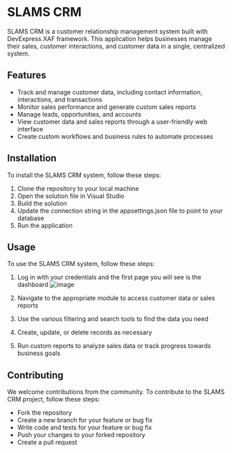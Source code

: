 # SLAMS CRM

SLAMS CRM is a customer relationship management system built with DevExpress XAF framework. This application helps businesses manage their sales, customer interactions, and customer data in a single, centralized system.
## Features

- Track and manage customer data, including contact information, interactions, and transactions
- Monitor sales performance and generate custom sales reports
- Manage leads, opportunities, and accounts
- View customer data and sales reports through a user-friendly web interface
- Create custom workflows and business rules to automate processes

## Installation

To install the SLAMS CRM system, follow these steps:

1. Clone the repository to your local machine
2. Open the solution file in Visual Studio
3. Build the solution
4. Update the connection string in the appsettings.json file to point to your database
5. Run the application

## Usage

To use the SLAMS CRM system, follow these steps:

1. Log in with your credentials and the first page you will see is the dashboard
![image](https://user-images.githubusercontent.com/25669630/229128816-5c8ee412-7997-4b19-a987-8ff6be0619d6.png)

2. Navigate to the appropriate module to access customer data or sales reports
3. Use the various filtering and search tools to find the data you need
4. Create, update, or delete records as necessary
5. Run custom reports to analyze sales data or track progress towards business goals

## Contributing

We welcome contributions from the community. To contribute to the SLAMS CRM project, follow these steps:
- Fork the repository
- Create a new branch for your feature or bug fix
- Write code and tests for your feature or bug fix
- Push your changes to your forked repository
- Create a pull request
